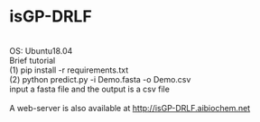 # isGP-DRLF<br />
<br />OS: Ubuntu18.04<br />
Brief tutorial <br />
(1) pip install -r requirements.txt <br />
(2) python predict.py -i Demo.fasta -o Demo.csv <br />input a fasta file and the output is a csv file <br /> <br />
A web-server is also available at http://isGP-DRLF.aibiochem.net <br /> <br />
